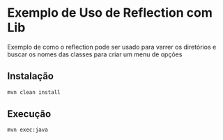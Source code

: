 # Exemplo de Uso de Reflection com Lib

Exemplo de como o reflection pode ser usado para varrer os diretórios e buscar os nomes das classes para criar um menu de opções

## Instalação

```bash
mvn clean install
```

## Execução
````bash
mvn exec:java
````